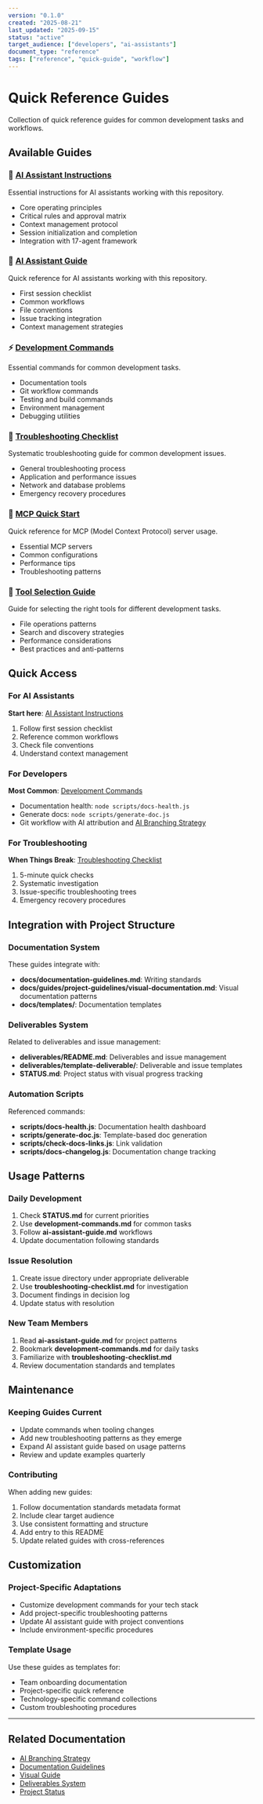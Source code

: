 ```yaml
---
version: "0.1.0"
created: "2025-08-21"
last_updated: "2025-09-15"
status: "active"
target_audience: ["developers", "ai-assistants"]
document_type: "reference"
tags: ["reference", "quick-guide", "workflow"]
---
```


# Quick Reference Guides

Collection of quick reference guides for common development tasks and workflows.

## Available Guides

### 📖 [AI Assistant Instructions](../../CLAUDE.md)
Essential instructions for AI assistants working with this repository.
- Core operating principles
- Critical rules and approval matrix
- Context management protocol
- Session initialization and completion
- Integration with 17-agent framework

### 📖 [AI Assistant Guide](./ai-assistant-guide.md)
Quick reference for AI assistants working with this repository.
- First session checklist
- Common workflows
- File conventions
- Issue tracking integration
- Context management strategies

### ⚡ [Development Commands](./development-commands.md)
Essential commands for common development tasks.
- Documentation tools
- Git workflow commands
- Testing and build commands
- Environment management
- Debugging utilities

### 🔧 [Troubleshooting Checklist](./troubleshooting-checklist.md)
Systematic troubleshooting guide for common development issues.
- General troubleshooting process
- Application and performance issues
- Network and database problems
- Emergency recovery procedures

### 🚀 [MCP Quick Start](./mcp-quick-start.md)
Quick reference for MCP (Model Context Protocol) server usage.
- Essential MCP servers
- Common configurations
- Performance tips
- Troubleshooting patterns

### 🔧 [Tool Selection Guide](./tool-selection.md)
Guide for selecting the right tools for different development tasks.
- File operations patterns
- Search and discovery strategies
- Performance considerations
- Best practices and anti-patterns

## Quick Access

### For AI Assistants
**Start here**: [AI Assistant Instructions](../../CLAUDE.md)
1. Follow first session checklist
2. Reference common workflows
3. Check file conventions
4. Understand context management

### For Developers
**Most Common**: [Development Commands](./development-commands.md)
- Documentation health: `node scripts/docs-health.js`
- Generate docs: `node scripts/generate-doc.js`
- Git workflow with AI attribution and [AI Branching Strategy](../../ai-collaboration/ai-branching-strategy.md)

### For Troubleshooting
**When Things Break**: [Troubleshooting Checklist](./troubleshooting-checklist.md)
1. 5-minute quick checks
2. Systematic investigation
3. Issue-specific troubleshooting trees
4. Emergency recovery procedures

## Integration with Project Structure

### Documentation System
These guides integrate with:
- **docs/documentation-guidelines.md**: Writing standards
- **docs/guides/project-guidelines/visual-documentation.md**: Visual documentation patterns
- **docs/templates/**: Documentation templates

### Deliverables System
Related to deliverables and issue management:
- **deliverables/README.md**: Deliverables and issue management
- **deliverables/template-deliverable/**: Deliverable and issue templates
- **STATUS.md**: Project status with visual progress tracking

### Automation Scripts
Referenced commands:
- **scripts/docs-health.js**: Documentation health dashboard
- **scripts/generate-doc.js**: Template-based doc generation
- **scripts/check-docs-links.js**: Link validation
- **scripts/docs-changelog.js**: Documentation change tracking

## Usage Patterns

### Daily Development
1. Check **STATUS.md** for current priorities
2. Use **development-commands.md** for common tasks
3. Follow **ai-assistant-guide.md** workflows
4. Update documentation following standards

### Issue Resolution
1. Create issue directory under appropriate deliverable
2. Use **troubleshooting-checklist.md** for investigation
3. Document findings in decision log
4. Update status with resolution

### New Team Members
1. Read **ai-assistant-guide.md** for project patterns
2. Bookmark **development-commands.md** for daily tasks
3. Familiarize with **troubleshooting-checklist.md**
4. Review documentation standards and templates

## Maintenance

### Keeping Guides Current
- Update commands when tooling changes
- Add new troubleshooting patterns as they emerge
- Expand AI assistant guide based on usage patterns
- Review and update examples quarterly

### Contributing
When adding new guides:
1. Follow documentation standards metadata format
2. Include clear target audience
3. Use consistent formatting and structure
4. Add entry to this README
5. Update related guides with cross-references

## Customization

### Project-Specific Adaptations
- Customize development commands for your tech stack
- Add project-specific troubleshooting patterns
- Update AI assistant guide with project conventions
- Include environment-specific procedures

### Template Usage
Use these guides as templates for:
- Team onboarding documentation
- Project-specific quick reference
- Technology-specific command collections
- Custom troubleshooting procedures

---

## Related Documentation

- [AI Branching Strategy](../../ai-collaboration/ai-branching-strategy.md)
- [Documentation Guidelines](../documentation-guidelines.md)
- [Visual Guide](../guides/project-guidelines/visual-documentation.md) 
- [Deliverables System](../../deliverables/README.md)
- [Project Status](../../STATUS.md)